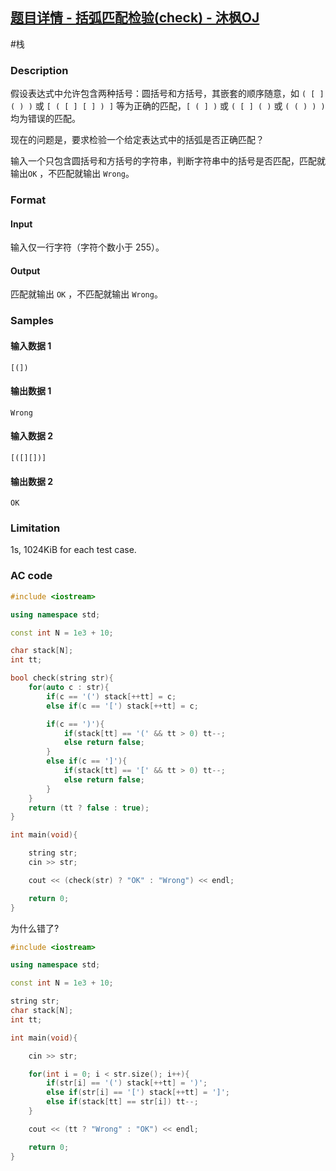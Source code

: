 ## [题目详情 - 括弧匹配检验(check) - 沐枫OJ](https://www.mfstem.org/p/630?tid=618e1a85f95440248cba192a)

#栈

### Description

假设表达式中允许包含两种括号：圆括号和方括号，其嵌套的顺序随意，如 `( [ ] ( ) )` 或 `[ ( [ ] [ ] ) ]` 等为正确的匹配，`[ ( ] )` 或 `( [ ] ( )` 或 `( ( ) ) )` 均为错误的匹配。

现在的问题是，要求检验一个给定表达式中的括弧是否正确匹配？

输入一个只包含圆括号和方括号的字符串，判断字符串中的括号是否匹配，匹配就输出`OK` ，不匹配就输出 `Wrong`。

### Format

#### Input

输入仅一行字符（字符个数小于 255）。

#### Output

匹配就输出 `OK` ，不匹配就输出 `Wrong`。

### Samples

#### 输入数据 1

```input1
[(])
```

#### 输出数据 1

```output1
Wrong
```

#### 输入数据 2

```input2
[([][])]
```

#### 输出数据 2

```output2
OK
```

### Limitation

1s, 1024KiB for each test case.

### AC code

```cpp
#include <iostream>

using namespace std;

const int N = 1e3 + 10;

char stack[N];
int tt;

bool check(string str){
    for(auto c : str){
        if(c == '(') stack[++tt] = c;
        else if(c == '[') stack[++tt] = c;

        if(c == ')'){
            if(stack[tt] == '(' && tt > 0) tt--;
            else return false;
        }
        else if(c == ']'){
            if(stack[tt] == '[' && tt > 0) tt--;
            else return false;
        }
    }
    return (tt ? false : true);
}

int main(void){

    string str;
    cin >> str;

    cout << (check(str) ? "OK" : "Wrong") << endl;

    return 0;
}
```

为什么错了?

```cpp
#include <iostream>

using namespace std;

const int N = 1e3 + 10;

string str;
char stack[N];
int tt;

int main(void){

    cin >> str;

    for(int i = 0; i < str.size(); i++){
        if(str[i] == '(') stack[++tt] = ')';
        else if(str[i] == '[') stack[++tt] = ']';
        else if(stack[tt] == str[i]) tt--;
    }

    cout << (tt ? "Wrong" : "OK") << endl;

    return 0;
}
```